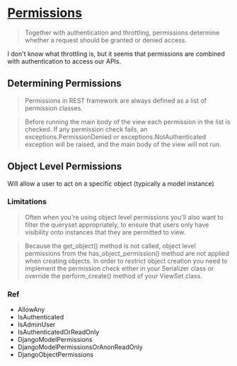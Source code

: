 # [Permissions](https://www.django-rest-framework.org/api-guide/permissions/)

> Together with authentication and throttling, permissions determine whether a request should be granted or denied access.

I don't know what throttling is, but it seems that permissions are combined with authentication to access our APIs.

## Determining Permissions

> Permissions in REST framework are always defined as a list of permission classes.

> Before running the main body of the view each permission in the list is checked. If any permission check fails, an exceptions.PermissionDenied or exceptions.NotAuthenticated exception will be raised, and the main body of the view will not run.

## Object Level Permissions

Will allow a user to act on a specific object (typically a model instance)

### Limitations

> Often when you're using object level permissions you'll also want to filter the queryset appropriately, to ensure that users only have visibility onto instances that they are permitted to view.

> Because the get_object() method is not called, object level permissions from the has_object_permission() method are not applied when creating objects. In order to restrict object creation you need to implement the permission check either in your Serializer class or override the perform_create() method of your ViewSet class.

### Ref

- AllowAny
- IsAuthenticated
- IsAdminUser
- IsAuthenticatedOrReadOnly
- DjangoModelPermissions
- DjangoModelPermissionsOrAnonReadOnly
- DjangoObjectPermissions
